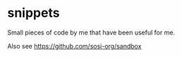 # snippets
Small pieces of code by me that have been useful for me.

Also see https://github.com/sosi-org/sandbox
